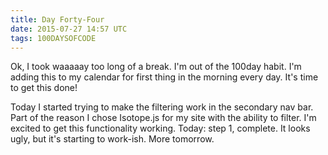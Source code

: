 ```yaml
---
title: Day Forty-Four
date: 2015-07-27 14:57 UTC
tags: 100DAYSOFCODE
---
```


Ok, I took waaaaay too long of a break. I'm out of the 100day habit. I'm adding this to my calendar for first thing in the morning every day. It's time to get this done!

Today I started trying to make the filtering work in the secondary nav bar. Part of the reason I chose Isotope.js for my site with the ability to filter. I'm excited to get this functionality working. Today: step 1, complete. It looks ugly, but it's starting to work-ish. More tomorrow.
